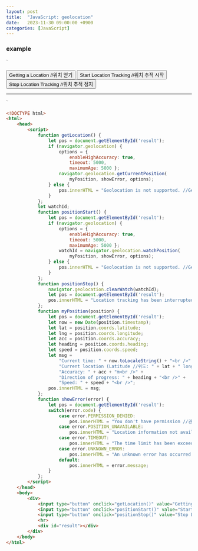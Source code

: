 ```yaml
---
layout: post
title:  "JavaScript: geolocation"
date:   2023-11-30 09:00:00 +0900
categories: [JavaScript]
---
```


### example   
`
<script>
    function getLocation() {
        let pos = document.getElementById('result');
        if (navigator.geolocation) {
            options = { 
                enableHighAccuracy: true,
                timeout: 5000,
                maximumAge: 5000 };
            navigator.geolocation.getCurrentPosition(
                myPosition, showError, options);
        } else {
            pos.innerHTML = "Geolocation is not supported. //Geolocation을 지원하지 않습니다.";
        }
    };
    let watchId;
    function positionStart() {
        let pos = document.getElementById('result');
        if (navigator.geolocation) {
            options = { 
                enableHighAccuracy: true,
                timeout: 5000,
                maximumAge: 5000 };
            watchId = navigator.geolocation.watchPosition(
                myPosition, showError, options);
        } else {
            pos.innerHTML = "Geolocation is not supported. //Geolocation을 지원하지 않습니다.";
        }
    };
    function positionStop() {
        navigator.geolocation.clearWatch(watchId);
        let pos = document.getElementById('result');
        pos.innerHTML = "Location tracking has been interrupted. //위치 추적이 중단 되었습니다.";
    };
    function myPosition(position) {
        let pos = document.getElementById('result');
        let now = new Date(position.timestamp);
        let lat = position.coords.latitude;
        let lng = position.coords.longitude;
        let acc = position.coords.accuracy;
        let heading = position.coords.heading;
        let speed = position.coords.speed;
        let msg = 
            "Current time: " + now.toLocaleString() + "<br />" +
            "Current location (Latitude //위도: " + lat + " longitude //경도: " + lng + ")<br />" +
            "Accuracy: " + acc + "m<br />" +
            "Direction of progress: " + heading + "<br />" +
            "Speed: " + speed + "<br />";
        pos.innerHTML = msg;
    };
    function showError(error) {
        let pos = document.getElementById('result');
        switch(error.code) {
            case error.PERMISSION_DENIED:
                pos.innerHTML = "You don't have permission //권한이 없습니다."; break;
            case error.POSITION_UNAVAILABLE:
                pos.innerHTML = "Location information not available //위치 정보를 구할 수 없습니다."; break;
            case error.TIMEOUT:
                pos.innerHTML = "The time limit has been exceeded //제한 시간을 초과하였습니다."; break;
            case error.UNKNOWN_ERROR:
                pos.innerHTML = "An unknown error has occurred //알 수 없는 오류가 발생하였습니다."; break;
            default: 
                pos.innerHTML = error.message;
        }
    };
</script>
<body>
    <div>
        <input type="button" onclick="getLocation()" value="Getting a Location //위치 얻기" />
        <input type="button" onclick="positionStart()" value="Start Location Tracking //위치 추적 시작" />
        <input type="button" onclick="positionStop()" value="Stop Location Tracking //위치 추적 정지" />
        <hr>
        <div id="result"></div>
    </div>
</body>
`
   
```html
<!DOCTYPE html>
<html>
    <head>
        <script>
            function getLocation() {
                let pos = document.getElementById('result');
                if (navigator.geolocation) {
                    options = { 
                        enableHighAccuracy: true,
                        timeout: 5000,
                        maximumAge: 5000 };
                    navigator.geolocation.getCurrentPosition(
                        myPosition, showError, options);
                } else {
                    pos.innerHTML = "Geolocation is not supported. //Geolocation을 지원하지 않습니다.";
                }
            };
            let watchId;
            function positionStart() {
                let pos = document.getElementById('result');
                if (navigator.geolocation) {
                    options = { 
                        enableHighAccuracy: true,
                        timeout: 5000,
                        maximumAge: 5000 };
                    watchId = navigator.geolocation.watchPosition(
                        myPosition, showError, options);
                } else {
                    pos.innerHTML = "Geolocation is not supported. //Geolocation을 지원하지 않습니다.";
                }
            };
            function positionStop() {
                navigator.geolocation.clearWatch(watchId);
                let pos = document.getElementById('result');
                pos.innerHTML = "Location tracking has been interrupted. //위치 추적이 중단 되었습니다.";
            };
            function myPosition(position) {
                let pos = document.getElementById('result');
                let now = new Date(position.timestamp);
                let lat = position.coords.latitude;
                let lng = position.coords.longitude;
                let acc = position.coords.accuracy;
                let heading = position.coords.heading;
                let speed = position.coords.speed;
                let msg = 
                    "Current time: " + now.toLocaleString() + "<br />" +
                    "Current location (Latitude //위도: " + lat + " longitude //경도: " + lng + ")<br />" +
                    "Accuracy: " + acc + "m<br />" +
                    "Direction of progress: " + heading + "<br />" +
                    "Speed: " + speed + "<br />";
                pos.innerHTML = msg;
            };
            function showError(error) {
                let pos = document.getElementById('result');
                switch(error.code) {
                    case error.PERMISSION_DENIED:
                        pos.innerHTML = "You don't have permission //권한이 없습니다."; break;
                    case error.POSITION_UNAVAILABLE:
                        pos.innerHTML = "Location information not available //위치 정보를 구할 수 없습니다."; break;
                    case error.TIMEOUT:
                        pos.innerHTML = "The time limit has been exceeded //제한 시간을 초과하였습니다."; break;
                    case error.UNKNOWN_ERROR:
                        pos.innerHTML = "An unknown error has occurred //알 수 없는 오류가 발생하였습니다."; break;
                    default: 
                        pos.innerHTML = error.message;
                }
            };
        </script>
    </head>
    <body>
        <div>
            <input type="button" onclick="getLocation()" value="Getting a Location //위치 얻기" />
            <input type="button" onclick="positionStart()" value="Start Location Tracking //위치 추적 시작" />
            <input type="button" onclick="positionStop()" value="Stop Location Tracking //위치 추적 정지" />
            <hr>
            <div id="result"></div>
        </div>
    </body>
</html>
```
